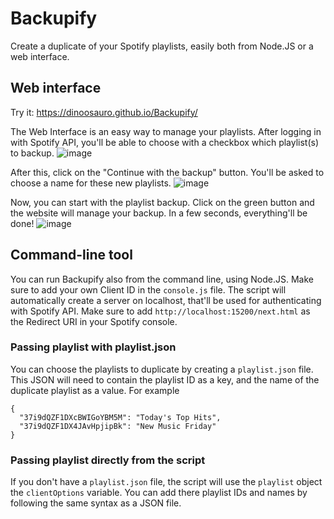 # Backupify
Create a duplicate of your Spotify playlists, easily both from Node.JS or a web interface.
## Web interface

Try it: https://dinoosauro.github.io/Backupify/

The Web Interface is an easy way to manage your playlists. After logging in with Spotify API, you'll be able to choose with a checkbox which playlist(s) to backup.
![image](https://github.com/Dinoosauro/Backupify/assets/80783030/7b9a570f-8199-4bea-b4a3-7c19fc56589f)

After this, click on the "Continue with the backup" button. You'll be asked to choose a name for these new playlists.
![image](https://github.com/Dinoosauro/Backupify/assets/80783030/7982f61d-6e73-4dc4-b422-fa6eb1e7f55e)

Now, you can start with the playlist backup. Click on the green button and the website will manage your backup. In a few seconds, everything'll be done!
![image](https://github.com/Dinoosauro/Backupify/assets/80783030/a88812b0-009f-4cce-9529-a4882e07c4e6)

## Command-line tool
You can run Backupify also from the command line, using Node.JS. Make sure to add your own Client ID in the ```console.js``` file. The script will automatically create a server on localhost, that'll be used for authenticating with Spotify API. Make sure to add ```http://localhost:15200/next.html``` as the Redirect URI in your Spotify console.
### Passing playlist with playlist.json
You can choose the playlists to duplicate by creating a ```playlist.json``` file. This JSON will need to contain the playlist ID as a key, and the name of the duplicate playlist as a value. For example
```
{
  "37i9dQZF1DXcBWIGoYBM5M": "Today's Top Hits",
  "37i9dQZF1DX4JAvHpjipBk": "New Music Friday"
}
```
### Passing playlist directly from the script
If you don't have a ```playlist.json``` file, the script will use the ```playlist``` object the ```clientOptions``` variable. You can add there playlist IDs and names by following the same syntax as a JSON file.
